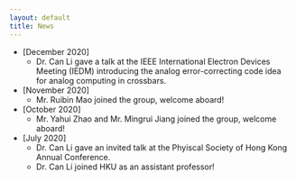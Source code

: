 ```yaml
---
layout: default
title: News
---
```


- [December 2020]
    - Dr. Can Li gave a talk at the IEEE International Electron Devices Meeting (IEDM) introducing the analog error-correcting code idea for analog computing in crossbars. 
- [November 2020]
    - Mr. Ruibin Mao joined the group, welcome aboard!
- [October 2020]  
    - Mr. Yahui Zhao and Mr. Mingrui Jiang joined the group, welcome aboard!
- [July 2020]  
    - Dr. Can Li gave an invited talk at the Phyiscal Society of Hong Kong Annual Conference.
    - Dr. Can Li joined HKU as an assistant professor!
